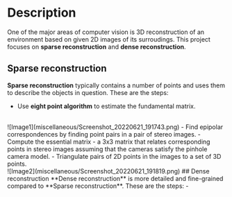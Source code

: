 # Description
One of the major areas of computer vision is 3D reconstruction of an environment based on given 2D images of its surroudings. This project focuses on **sparse reconstruction** and **dense reconstruction**.

## Sparse reconstruction
**Sparse reconstruction** typically contains a number of points and uses them to describe the objects in question. These are the steps:
- Use **eight point algorithm** to estimate the fundamental matrix.
<br />
![Image1](miscellaneous/Screenshot_20220621_191743.png)
- Find epipolar correspondences by finding point pairs in a pair of stereo images. 
- Compute the essential matrix - a 3x3 matrix that relates corresponding points in stereo images assuming that the cameras satisfy the pinhole camera model.
- Triangulate pairs of 2D points in the images to a set of 3D points.
<br /> 
![Image2](miscellaneous/Screenshot_20220621_191819.png)
## Dense reconstruction
**Dense reconstruction** is more detailed and fine-grained compared to **Sparse reconstruction**. These are the steps:
- 